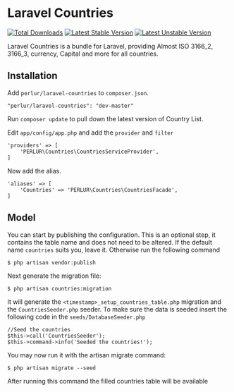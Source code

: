 # Laravel Countries

[![Total Downloads](https://poser.pugx.org/perlur/laravel-countries/downloads.svg)](https://packagist.org/packages/perlur/laravel-countries)
[![Latest Stable Version](https://poser.pugx.org/perlur/laravel-countries/v/stable.svg)](https://packagist.org/packages/perlur/laravel-countries)
[![Latest Unstable Version](https://poser.pugx.org/webpatser/laravel-countries/v/unstable.svg)](https://packagist.org/packages/perlur/laravel-countries)

Laravel Countries is a bundle for Laravel, providing Almost ISO 3166_2, 3166_3, currency, Capital and more for all countries.


## Installation

Add `perlur/laravel-countries` to `composer.json`.

    "perlur/laravel-countries": "dev-master"
    
Run `composer update` to pull down the latest version of Country List.

Edit `app/config/app.php` and add the `provider` and `filter`

    'providers' => [
        'PERLUR\Countries\CountriesServiceProvider',
    ]

Now add the alias.

    'aliases' => [
        'Countries' => 'PERLUR\Countries\CountriesFacade',
    ]
    

## Model

You can start by publishing the configuration. This is an optional step, it contains the table name and does not need to be altered. If the default name `countries` suits you, leave it. Otherwise run the following command

    $ php artisan vendor:publish

Next generate the migration file:

    $ php artisan countries:migration
    
It will generate the `<timestamp>_setup_countries_table.php` migration and the `CountriesSeeder.php` seeder. To make sure the data is seeded insert the following code in the `seeds/DatabaseSeeder.php`

    //Seed the countries
    $this->call('CountriesSeeder');
    $this->command->info('Seeded the countries!'); 

You may now run it with the artisan migrate command:

    $ php artisan migrate --seed
    
After running this command the filled countries table will be available
